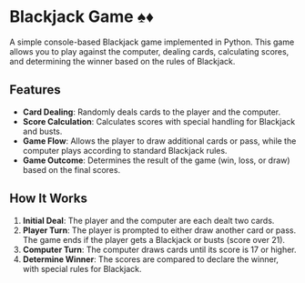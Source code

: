 # Blackjack Game ♠️♦️

A simple console-based Blackjack game implemented in Python. This game allows you to play against the computer, dealing cards, calculating scores, and determining the winner based on the rules of Blackjack.

## Features

- **Card Dealing**: Randomly deals cards to the player and the computer.
- **Score Calculation**: Calculates scores with special handling for Blackjack and busts.
- **Game Flow**: Allows the player to draw additional cards or pass, while the computer plays according to standard Blackjack rules.
- **Game Outcome**: Determines the result of the game (win, loss, or draw) based on the final scores.

## How It Works

1. **Initial Deal**: The player and the computer are each dealt two cards.
2. **Player Turn**: The player is prompted to either draw another card or pass. The game ends if the player gets a Blackjack or busts (score over 21).
3. **Computer Turn**: The computer draws cards until its score is 17 or higher.
4. **Determine Winner**: The scores are compared to declare the winner, with special rules for Blackjack.


